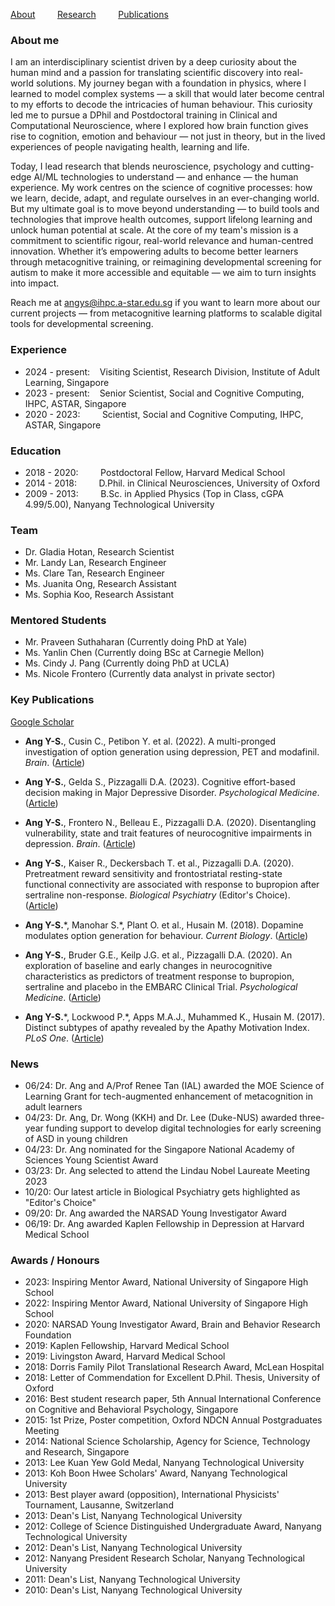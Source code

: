 [About](/index.md) &nbsp;&nbsp;&nbsp;&nbsp;&nbsp;&nbsp;&nbsp; [Research](/tools.md) &nbsp;&nbsp;&nbsp;&nbsp;&nbsp;&nbsp;&nbsp; [Publications](/publications.md)

### About me
I am an interdisciplinary scientist driven by a deep curiosity about the human mind and a passion for translating scientific discovery into real-world solutions. My journey began with a foundation in physics, where I learned to model complex systems — a skill that would later become central to my efforts to decode the intricacies of human behaviour. This curiosity led me to pursue a DPhil and Postdoctoral training in Clinical and Computational Neuroscience, where I explored how brain function gives rise to cognition, emotion and behaviour — not just in theory, but in the lived experiences of people navigating health, learning and life.

Today, I lead research that blends neuroscience, psychology and cutting-edge AI/ML technologies to understand — and enhance — the human experience. My work centres on the science of cognitive processes: how we learn, decide, adapt, and regulate ourselves in an ever-changing world. But my ultimate goal is to move beyond understanding — to build tools and technologies that improve health outcomes, support lifelong learning and unlock human potential at scale. At the core of my team's mission is a commitment to scientific rigour, real-world relevance and human-centred innovation. Whether it’s empowering adults to become better learners through metacognitive training, or reimagining developmental screening for autism to make it more accessible and equitable — we aim to turn insights into impact.

<!-- The first is developing and validating a tech-augmented learning programme designed to enhance metacognition (ability to understand and regulate your own thinking processes) in adult learners. Together with experts in pedagogy, we are developing innovative digital tools that seamlessly blend rigorous scientific insights with practical applications, with the goals of redefining adult education, fostering lifelong learning and empowering individuals to achieve their fullest potential. 

In the second project, we are working with clinicians to develop and validate a novel multimodal autism screening and assessment tool that can be easily applied in both home and clinical settings. This would allow for nationwide screening for autism to be transferred from the labour-intensive clinic setting into the naturalistic home setting, which can be done at any time convenient to caregivers, potentially reduce the numbers of children who miss out on developmental surveillance. It would also reduce the ongoing manpower- and cost-burden to the national healthcare system and potentially free up medical staff to focus on delivering other acute and chronic medical care services. -->

<!-- My research focuses on brain mechanisms involved in cognitive processes such as decision-making, reinforcement learning, motivation and emotional regulation. I study cognition in healthy people and investigate how disruptions in cognition arise in illnesses such as depression, as well as how we can optimize human health and potential by understanding their impact on learning outcomes, skills training and workforce productivity.

To do that, I have carefully designed laboratory-based computerized tests and mobile apps to specifically measure the cognitive process of interest in humans, and developed computational models that instantiated algorithmic hypotheses about how humans perform the test and can help better understand variability in human behaviour at the individual level. Precise mathematical algorithms were used to find parameter values that best capture each individual’s behavioral pattern during the computerized tests. These parameters were in turn mapped onto the brain with pharmacological challenge and brain imaging techniques, which will help us understand how disrupted cognition might arise in disease. -->
  
Reach me at angys@ihpc.a-star.edu.sg if you want to learn more about our current projects — from metacognitive learning platforms to scalable digital tools for developmental screening.

### Experience
* 2024 - present: &nbsp;&nbsp;    Visiting Scientist, Research Division, Institute of Adult Learning, Singapore
* 2023 - present: &nbsp;&nbsp;    Senior Scientist, Social and Cognitive Computing, IHPC, ASTAR, Singapore
* 2020 - 2023: &nbsp;&nbsp;&nbsp;&nbsp;&nbsp;&nbsp;&nbsp;    Scientist, Social and Cognitive Computing, IHPC, ASTAR, Singapore 

### Education
* 2018 - 2020: &nbsp;&nbsp;&nbsp;&nbsp;&nbsp;&nbsp;&nbsp; Postdoctoral Fellow, Harvard Medical School
* 2014 - 2018: &nbsp;&nbsp;&nbsp;&nbsp;&nbsp;&nbsp;&nbsp; D.Phil. in Clinical Neurosciences, University of Oxford 
* 2009 - 2013: &nbsp;&nbsp;&nbsp;&nbsp;&nbsp;&nbsp;&nbsp; B.Sc. in Applied Physics (Top in Class, cGPA 4.99/5.00), Nanyang Technological University

### Team
* Dr. Gladia Hotan, Research Scientist
* Mr. Landy Lan, Research Engineer
* Ms. Clare Tan, Research Engineer
* Ms. Juanita Ong, Research Assistant
* Ms. Sophia Koo, Research Assistant

### Mentored Students
* Mr. Praveen Suthaharan (Currently doing PhD at Yale)
* Ms. Yanlin Chen (Currently doing BSc at Carnegie Mellon)
* Ms. Cindy J. Pang (Currently doing PhD at UCLA)
* Ms. Nicole Frontero (Currently data analyst in private sector)

### Key Publications
[Google Scholar](https://scholar.google.co.uk/citations?user=jP_vtYMAAAAJ&hl=en)
* <b>Ang Y-S.</b>, Cusin C., Petibon Y. et al. (2022). A multi-pronged investigation of option generation using depression, PET and modafinil. <i>Brain</i>. ([Article](https://academic.oup.com/brain/article-abstract/145/5/1854/6527662?redirectedFrom=fulltext&login=false)) 

* <b>Ang Y-S.</b>, Gelda S., Pizzagalli D.A. (2023). Cognitive effort-based decision making in Major Depressive Disorder. <i>Psychological Medicine</i>. ([Article](https://www.cambridge.org/core/journals/psychological-medicine/article/abs/cognitive-effortbased-decisionmaking-in-major-depressive-disorder/5A9BB668B20F5929B438E024E4C6A272)) 

* <b>Ang Y-S.</b>, Frontero N., Belleau E., Pizzagalli D.A. (2020). Disentangling vulnerability, state and trait features of neurocognitive impairments in depression. <i>Brain</i>. ([Article](https://academic.oup.com/brain/article-abstract/143/12/3865/5974956?redirectedFrom=fulltext))  

* <b>Ang Y-S.</b>, Kaiser R., Deckersbach T. et al., Pizzagalli D.A. (2020). Pretreatment reward sensitivity and frontostriatal resting-state functional connectivity are associated with response to bupropion after sertraline non-response. <i>Biological Psychiatry</i> (Editor's Choice). ([Article](https://www.sciencedirect.com/science/article/abs/pii/S000632232031516X))  
  
* <b>Ang Y-S.</b>\*, Manohar S.\*, Plant O. et al., Husain M. (2018). Dopamine modulates option generation for behaviour. <i>Current Biology</i>. ([Article](https://www.cell.com/current-biology/fulltext/S0960-9822(18)30427-5))  

* <b>Ang Y-S.</b>, Bruder G.E., Keilp J.G. et al., Pizzagalli D.A. (2020). An exploration of baseline and early changes in neurocognitive characteristics as predictors of treatment response to bupropion, sertraline and placebo in the EMBARC Clinical Trial. <i>Psychological Medicine</i>. ([Article](https://www.cambridge.org/core/journals/psychological-medicine/article/abs/exploration-of-baseline-and-early-changes-in-neurocognitive-characteristics-as-predictors-of-treatment-response-to-bupropion-sertraline-and-placebo-in-the-embarc-clinical-trial/0A70C043039B2ACDA22E1994CA79DE3A))  

* <b>Ang Y-S.</b>\*, Lockwood P.\*, Apps M.A.J., Muhammed K., Husain M. (2017). Distinct subtypes of apathy revealed by the Apathy Motivation Index. <i>PLoS One</i>. ([Article](https://journals.plos.org/plosone/article?id=10.1371/journal.pone.0169938)) 

### News
* 06/24: Dr. Ang and A/Prof Renee Tan (IAL) awarded the MOE Science of Learning Grant for tech-augmented enhancement of metacognition in adult learners 
* 04/23: Dr. Ang, Dr. Wong (KKH) and Dr. Lee (Duke-NUS) awarded three-year funding support to develop digital technologies for early screening of ASD in young children
* 04/23: Dr. Ang nominated for the Singapore National Academy of Sciences Young Scientist Award
* 03/23: Dr. Ang selected to attend the Lindau Nobel Laureate Meeting 2023
* 10/20: Our latest article in Biological Psychiatry gets highlighted as "Editor's Choice"  
* 09/20: Dr. Ang awarded the NARSAD Young Investigator Award 
* 06/19: Dr. Ang awarded Kaplen Fellowship in Depression at Harvard Medical School

### Awards / Honours  
* 2023: Inspiring Mentor Award, National University of Singapore High School
* 2022: Inspiring Mentor Award, National University of Singapore High School
* 2020: NARSAD Young Investigator Award, Brain and Behavior Research Foundation
* 2019: Kaplen Fellowship, Harvard Medical School 
* 2019: Livingston Award, Harvard Medical School
* 2018: Dorris Family Pilot Translational Research Award, McLean Hospital
* 2018: Letter of Commendation for Excellent D.Phil. Thesis, University of Oxford
* 2016: Best student research paper, 5th Annual International Conference on Cognitive and Behavioral Psychology, Singapore
* 2015: 1st Prize, Poster competition, Oxford NDCN Annual Postgraduates Meeting
* 2014: National Science Scholarship, Agency for Science, Technology and Research, Singapore
* 2013: Lee Kuan Yew Gold Medal, Nanyang Technological University
* 2013: Koh Boon Hwee Scholars' Award, Nanyang Technological University
* 2013: Best player award (opposition), International Physicists' Tournament, Lausanne, Switzerland
* 2013: Dean's List, Nanyang Technological University
* 2012: College of Science Distinguished Undergraduate Award, Nanyang Technological University
* 2012: Dean's List, Nanyang Technological University
* 2012: Nanyang President Research Scholar, Nanyang Technological University
* 2011: Dean's List, Nanyang Technological University
* 2010: Dean's List, Nanyang Technological University  


